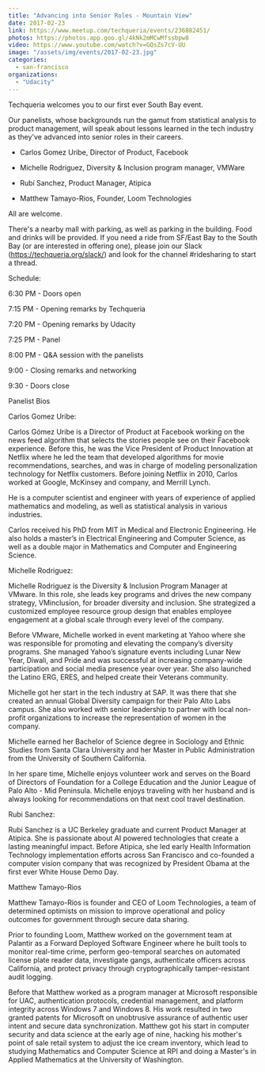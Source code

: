 ```yaml
---
title: "Advancing into Senior Roles - Mountain View"
date: 2017-02-23
link: https://www.meetup.com/techqueria/events/236882451/
photos: https://photos.app.goo.gl/4kNk2mMCwMfssbpw8
video: https://www.youtube.com/watch?v=GQsZs7cV-UU
image: "/assets/img/events/2017-02-23.jpg"
categories:
  - san-francisco
organizations:
  - "Udacity"
---
```


Techqueria welcomes you to our first ever South Bay event.

Our panelists, whose backgrounds run the gamut from statistical analysis to product management, will speak about lessons learned in the tech industry as they've advanced into senior roles in their careers.

- Carlos Gomez Uribe, Director of Product, Facebook

- Michelle Rodriguez, Diversity & Inclusion program manager, VMWare

- Rubí Sanchez, Product Manager, Atipica

- Matthew Tamayo-Rios, Founder, Loom Technologies

All are welcome.

There's a nearby mall with parking, as well as parking in the building. Food and drinks will be provided. If you need a ride from SF/East Bay to the South Bay (or are interested in offering one), please join our Slack (https://techqueria.org/slack/) and look for the channel #ridesharing to start a
thread.

Schedule:

6:30 PM - Doors open

7:15 PM - Opening remarks by Techqueria

7:20 PM - Opening remarks by Udacity

7:25 PM - Panel

8:00 PM - Q&A session with the panelists

9:00 - Closing remarks and networking

9:30 - Doors close

Panelist Bios

Carlos Gomez Uribe:

Carlos Gómez Uribe is a Director of Product at Facebook working on the news feed algorithm that selects the stories people see on their Facebook experience. Before this, he was the Vice President of Product Innovation at Netflix where he led the team that developed algorithms for movie
recommendations, searches, and was in charge of modeling personalization technology for Netflix customers. Before joining Netflix in 2010, Carlos worked at Google, McKinsey and company, and Merrill Lynch.

He is a computer scientist and engineer with years of experience of applied mathematics and modeling, as well as statistical analysis in various industries.

Carlos received his PhD from MIT in Medical and Electronic Engineering. He also holds a master’s in Electrical Engineering and Computer Science, as well as a double major in Mathematics and Computer and Engineering Science.

Michelle Rodriguez:

Michelle Rodriguez is the Diversity & Inclusion Program Manager at VMware. In this role, she leads key programs and drives the new company strategy, VMinclusion, for broader diversity and inclusion. She strategized a customized employee resource group design that enables employee engagement at a
global scale through every level of the company.

Before VMware, Michelle worked in event marketing at Yahoo where she was responsible for promoting and elevating the company’s diversity programs. She managed Yahoo’s signature events including Lunar New Year, Diwali, and Pride and was successful at increasing company-wide participation and social
media presence year over year. She also launched the Latino ERG, ERES, and helped create their Veterans community.

Michelle got her start in the tech industry at SAP. It was there that she created an annual Global Diversity campaign for their Palo Alto Labs campus. She also worked with senior leadership to partner with local non-profit organizations to increase the representation of women in the company.

Michelle earned her Bachelor of Science degree in Sociology and Ethnic Studies from Santa Clara University and her Master in Public Administration from the University of Southern California.

In her spare time, Michelle enjoys volunteer work and serves on the Board of Directors of Foundation for a College Education and the Junior League of Palo Alto - Mid Peninsula. Michelle enjoys traveling with her husband and is always looking for recommendations on that next cool travel destination.

Rubi Sanchez:

Rubi Sanchez is a UC Berkeley graduate and current Product Manager at Atipica. She is passionate about AI powered technologies that create a lasting meaningful impact. Before Atipica, she led early Health Information Technology implementation efforts across San Francisco and co-founded a computer
vision company that was recognized by President Obama at the first ever White House Demo Day.

Matthew Tamayo-Rios

Matthew Tamayo-Rios is founder and CEO of Loom Technologies, a team of determined optimists on mission to improve operational and policy outcomes for government through secure data sharing.

Prior to founding Loom, Matthew worked on the government team at Palantir as a Forward Deployed Software Engineer where he built tools to monitor real-time crime, perform geo-temporal searches on automated license plate reader data, investigate gangs, authenticate officers across California, and
protect privacy through cryptographically tamper-resistant audit logging.

Before that Matthew worked as a program manager at Microsoft responsible for UAC, authentication protocols, credential management, and platform integrity across Windows 7 and Windows 8. His work resulted in two granted patents for Microsoft on unobtrusive assurance of authentic user intent and
secure data synchronization. Matthew got his start in computer security and data science at the early age of nine, hacking his mother's point of sale retail system to adjust the ice cream inventory, which lead to studying Mathematics and Computer Science at RPI and doing a Master's in Applied
Mathematics at the University of Washington.
